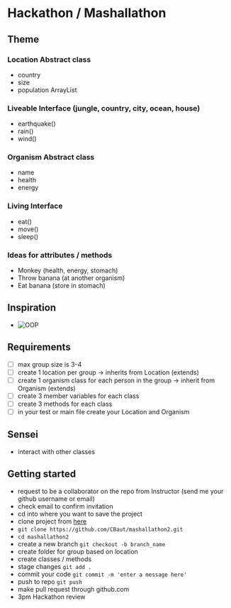 # Hackathon / Mashallathon

## Theme

### Location Abstract class

- country
- size
- population ArrayList<Organism>

### Liveable Interface (jungle, country, city, ocean, house)

- earthquake()
- rain()
- wind()

### Organism Abstract class

- name
- health
- energy

### Living Interface

- eat()
- move()
- sleep()

### Ideas for attributes / methods

- Monkey (health, energy, stomach)
- Throw banana (at another organism)
- Eat banana (store in stomach)

## Inspiration

- ![OOP](https://external-content.duckduckgo.com/iu/?u=https%3A%2F%2Fi.ytimg.com%2Fvi%2F4gHaKuLFfwY%2Fmaxresdefault.jpg&f=1&nofb=1)

## Requirements

- [ ] max group size is 3-4
- [ ] create 1 location per group -> inherits from Location (extends)
- [ ] create 1 organism class for each person in the group -> inherit from Organism (extends)
- [ ] create 3 member variables for each class
- [ ] create 3 methods for each class
- [ ] in your test or main file create your Location and Organism

## Sensei

- interact with other classes

## Getting started

- request to be a collaborator on the repo from Instructor (send me your github username or email)
- check email to confirm invitation
- cd into where you want to save the project
- clone project from [here](https://github.com/CBaut/mashallathon2)
- `git clone https://github.com/CBaut/mashallathon2.git`
- `cd mashallathon2`
- create a new branch `git checkout -b branch_name`
- create folder for group based on location
- create classes / methods
- stage changes `git add .`
- commit your code `git commit -m 'enter a message here'`
- push to repo `git push`
- make pull request through github.com
- 3pm Hackathon review
